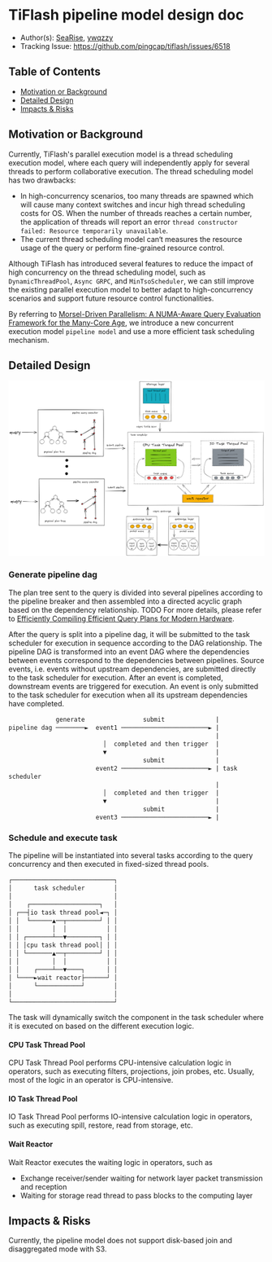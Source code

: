 # TiFlash pipeline model design doc

* Author(s): [SeaRise](https://github.com/SeaRise), [ywqzzy](https://github.com/ywqzzy)
* Tracking Issue: <https://github.com/pingcap/tiflash/issues/6518>

## Table of Contents

* [Motivation or Background](#motivation-or-background)
* [Detailed Design](#detailed-design)
* [Impacts & Risks](#impacts-risks)

## Motivation or Background

Currently, TiFlash's parallel execution model is a thread scheduling execution model, where each query will independently apply for several threads to perform collaborative execution.
The thread scheduling model has two drawbacks: 
- In high-concurrency scenarios, too many threads are spawned which will cause many context switches and incur high thread scheduling costs for OS. When the number of threads reaches a certain number, the application of threads will report an error `thread constructor failed: Resource temporarily unavailable`. 
- The current thread scheduling model can‘t measures the resource usage of the query or perform fine-grained resource control.

Although TiFlash has introduced several features to reduce the impact of high concurrency on the thread scheduling model, such as `DynamicThreadPool`, `Async GRPC`, and `MinTsoScheduler`, we can still improve the existing parallel execution model to better adapt to high-concurrency scenarios and support future resource control functionalities.

By referring to [Morsel-Driven Parallelism: A NUMA-Aware Query Evaluation Framework for the Many-Core Age](https://15721.courses.cs.cmu.edu/spring2016/papers/p743-leis.pdf), we introduce a new concurrent execution model `pipeline model` and use a more efficient task scheduling mechanism.

## Detailed Design

![pipeline_model_overview](./images/2023-06-07-tiflash-pipeline-model.png)

### Generate pipeline dag

The plan tree sent to the query is divided into several pipelines according to the pipeline breaker and then assembled into a directed acyclic graph based on the dependency relationship.
TODO
For more details, please refer to [Efficiently Compiling Efficient Query Plans for Modern Hardware](https://www.vldb.org/pvldb/vol4/p539-neumann.pdf).

After the query is split into a pipeline dag, it will be submitted to the task scheduler for execution in sequence according to the DAG relationship.
The pipeline DAG is transformed into an event DAG where the dependencies between events correspond to the dependencies between pipelines.
Source events, i.e. events without upstream dependencies, are submitted directly to the task scheduler for execution.
After an event is completed, downstream events are triggered for execution.
An event is only submitted to the task scheduler for execution when all its upstream dependencies have completed.
```
             generate                submit              |
pipeline dag ────────►  event1 ────────────────────────► |
                                                         |
                          │  completed and then trigger  |
                          ▼                              |
                                     submit              |
                        event2 ────────────────────────► | task scheduler
                                                         |
                          │  completed and then trigger  |
                          ▼                              |
                                     submit              |
                        event3 ────────────────────────► |
```

### Schedule and execute task

The pipeline will be instantiated into several tasks according to the query concurrency and then executed in fixed-sized thread pools.
```
┌────────────────────────────┐
│      task scheduler        │
│                            │
│    ┌───────────────────┐   │
│ ┌──┤io task thread pool◄─┐ │
│ │  └──────▲──┬─────────┘ │ │
│ │         │  │           │ │
│ │ ┌───────┴──▼─────────┐ │ │
│ │ │cpu task thread pool│ │ │
│ │ └───────▲──┬─────────┘ │ │
│ │         │  │           │ │
│ │    ┌────┴──▼────┐      │ │
│ └────►wait reactor├──────┘ │
│      └────────────┘        │
│                            │
└────────────────────────────┘
```
The task will dynamically switch the component in the task scheduler where it is executed on based on the different execution logic.

#### CPU Task Thread Pool

CPU Task Thread Pool performs CPU-intensive calculation logic in operators, such as executing filters, projections, join probes, etc. Usually, most of the logic in an operator is CPU-intensive.

#### IO Task Thread Pool

IO Task Thread Pool performs IO-intensive calculation logic in operators, such as executing spill, restore, read from storage, etc.

#### Wait Reactor

Wait Reactor executes the waiting logic in operators, such as 
- Exchange receiver/sender waiting for network layer packet transmission and reception
- Waiting for storage read thread to pass blocks to the computing layer

## Impacts & Risks

Currently, the pipeline model does not support disk-based join and disaggregated mode with S3.
